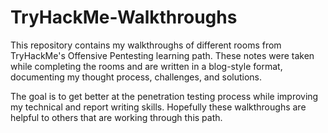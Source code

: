 # TryHackMe-Walkthroughs


This repository contains my walkthroughs of different rooms from TryHackMe's Offensive Pentesting learning path. These notes were taken while completing the rooms and are written in a blog-style format, documenting my thought process, challenges, and solutions. 

The goal is to get better at the penetration testing process while improving my technical and report writing skills. Hopefully these walkthroughs are helpful to others that are working through this path.
